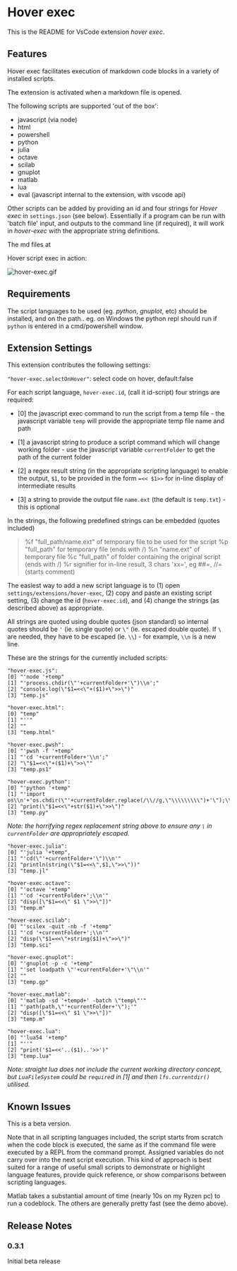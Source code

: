# Hover exec

This is the README for VsCode extension *hover exec*.

## Features

Hover exec facilitates execution of markdown code blocks in a variety of installed scripts.

The extension is activated when a markdown file is opened.

The following scripts are supported 'out of the box':

- javascript (via node)
- html
- powershell
- python
- julia
- octave
- scilab
- gnuplot
- matlab
- lua
- eval (javascript internal to the extension, with vscode api)

Other scripts can be added by providing an id and four strings for *Hover exec* in  `settings.json` (see below). Essentially if a program can be run with 'batch file' input, and outputs to the command line (if required), it will work in *hover-exec* with the appropriate string definitions.

The md files at 

Hover script exec in action:

![hover-exec.gif](https://github.com/rmzetti/what/raw/master/Hover-exec.gif)

## Requirements

The script languages to be used (eg. *python*, *gnuplot*, etc) should be installed, and on the path.. eg. on Windows the python repl should run if `python` is entered in a cmd/powershell window.

## Extension Settings

This extension contributes the following settings:

`"hover-exec.selectOnHover"`: select code on hover, default:false

For each script language, `hover-exec.id`, (call it id-script) four strings are required:

- [0] the javascript exec command to run the script from a temp file
        - the javascript variable `temp` will provide the appropriate temp file name and path

- [1] a javascript string to produce a script command which will change working folder 
        - use the javascript variable `currentFolder` to get the path of the current folder

- [2] a regex result string (in the appropriate scripting language) to enable the output, `$1`, to be provided in the form `=<< $1>>` for in-line display of intermediate results

- [3] a string to provide the output file `name.ext` (the default is `temp.txt`) - this is optional

In the strings, the following predefined strings can be embedded (quotes included)
> %f "full_path/name.ext" of temporary file to be used for the script
> %p "full_path" for temporary file (ends with /)
> %n "name.ext" of temporary file
> %c "full_path" of folder containing the original script (ends with /)
> %r signifier for in-line result, 3 chars 'xx=', eg ##=, //= (starts comment)

The easiest way to add a new script language is to (1) open `settings/extensions/hover-exec`, (2) copy and paste an existing script setting, (3) change the id (`hover-exec.id`), and (4) change the strings (as described above) as appropriate.

All strings are quoted using double quotes (json standard) so internal quotes should be `'` (ie. single quote) or `\"` (ie. escaped double quote). If `\` are needed, they have to be escaped (ie. `\\`) - for example, `\\n` is a new line.

These are the strings for the currently included scripts:

```
"hover-exec.js":
[0] "'node '+temp"
[1] "'process.chdir(\"'+currentFolder+'\")\\n';"
[2] "console.log(\"$1=<<\"+($1)+\">>\")"
[3] "temp.js"
```
```
"hover-exec.html":
[0] "temp"
[1] "''"
[2] ""
[3] "temp.html"
```
```
"hover-exec.pwsh":
[0] "'pwsh -f '+temp"
[1] "'cd '+currentFolder+'\\n';"
[2] "\"$1=<<\"+($1)+\">>\""
[3] "temp.ps1"
```
```
"hover-exec.python":
[0] "'python '+temp"
[1] "'import os\\n'+'os.chdir(\"'+currentFolder.replace(/\\//g,\"\\\\\\\\\")+'\");\\n';"
[2] "print(\"$1=<<\"+str($1)+\">>\")"
[3] "temp.py"
```
*Note: the horrifying regex replacement string above to ensure any `\` in `currentFolder` are appropriately escaped.*
```
"hover-exec.julia":
[0] "'julia '+temp",
[1] "'cd(\"'+currentFolder+'\")\\n'"
[2] "println(string(\"$1=<<\",$1,\">>\"))"
[3] "temp.jl"
```
```
"hover-exec.octave":
[0] "'octave '+temp"
[1] "'cd '+currentFolder+';\\n'"
[2] "disp([\"$1=<<\" $1 \">>\"])"
[3] "temp.m"
```
```
"hover-exec.scilab":
[0] "'scilex -quit -nb -f '+temp"
[1] "'cd '+currentFolder+';\\n'"
[2] "disp(\"$1=<<\"+string($1)+\">>\")"
[3] "temp.sci"
```
```
"hover-exec.gnuplot":
[0] "'gnuplot -p -c '+temp"
[1] "'set loadpath \"'+currentFolder+'\"\\n'"
[2] ""
[3] "temp.gp"
```
```
"hover-exec.matlab":
[0] "'matlab -sd '+tempd+' -batch \"temp\"'"
[1] "'path(path,\"'+currentFolder+'\");'"
[2] "disp([\"$1=<<\" $1 \">>\"])"
[3] "temp.m"
```
```
"hover-exec.lua":
[0] "'lua54 '+temp"
[1] "''"
[2] "print('$1=<<'..($1)..'>>')"
[3] "temp.lua"
```
*Note: straight lua does not include the current working directory concept, but `LuaFileSystem` could be `require`d in [1] and then `lfs.currentdir()` utilised.*

## Known Issues

This is a beta version.

Note that in all scripting languages included, the script starts from scratch when the code block is executed, the same as if the command file were executed by a REPL from the command prompt. Assigned variables do not carry over into the next script execution. This kind of approach is best suited for a range of useful small scripts to demonstrate or highlight language features, provide quick reference, or show comparisons between scripting languages.

Matlab takes a substantial amount of time (nearly 10s on my Ryzen pc) to run a codeblock. The others are generally pretty fast (see the demo above).

## Release Notes

### 0.3.1

Initial beta release
